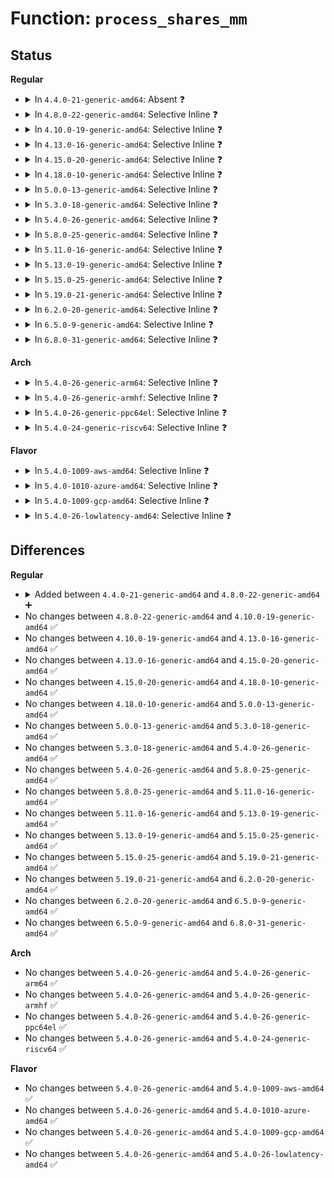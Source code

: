 # Function: <code>process_shares_mm</code>

## Status
<b>Regular</b>
<ul>
<li>
<details>
<summary>In <code>4.4.0-21-generic-amd64</code>: Absent ❓</summary>

```json
{
  "name": "process_shares_mm",
  "collision_type": "Unique Static",
  "inline_type": "Full",
  "funcs": [
    {
      "addr": 18446744071580486857,
      "name": "process_shares_mm",
      "external": false,
      "loc": "mm/oom_kill.c:492",
      "file": "mm/oom_kill.c",
      "inline": "not declared, inlined",
      "caller_inline": [
        "mm/oom_kill.c:oom_kill_process",
        "mm/oom_kill.c:oom_kill_process"
      ],
      "caller_func": []
    }
  ],
  "symbols": []
}
```
</details>
</li>
<li>
<details>
<summary>In <code>4.8.0-22-generic-amd64</code>: Selective Inline ❓</summary>

```c
bool process_shares_mm(struct task_struct * p, struct mm_struct * mm)
```

```json
{
  "name": "process_shares_mm",
  "collision_type": "Unique Global",
  "inline_type": "Selective",
  "funcs": [
    {
      "addr": 18446744071580570418,
      "name": "process_shares_mm",
      "external": true,
      "loc": "mm/oom_kill.c:432",
      "file": "mm/oom_kill.c",
      "inline": "not declared, inlined",
      "caller_inline": [
        "mm/oom_kill.c:task_will_free_mem"
      ],
      "caller_func": [
        "fs/proc/base.c:__set_oom_adj"
      ]
    }
  ],
  "symbols": [
    {
      "addr": 18446744071580569136,
      "name": "process_shares_mm",
      "section": ".text",
      "bind": "STB_GLOBAL",
      "size": 93
    }
  ]
}
```
</details>
</li>
<li>
<details>
<summary>In <code>4.10.0-19-generic-amd64</code>: Selective Inline ❓</summary>

```c
bool process_shares_mm(struct task_struct * p, struct mm_struct * mm)
```

```json
{
  "name": "process_shares_mm",
  "collision_type": "Unique Global",
  "inline_type": "Selective",
  "funcs": [
    {
      "addr": 18446744071580636730,
      "name": "process_shares_mm",
      "external": true,
      "loc": "mm/oom_kill.c:441",
      "file": "mm/oom_kill.c",
      "inline": "not declared, inlined",
      "caller_inline": [
        "mm/oom_kill.c:oom_kill_process",
        "mm/oom_kill.c:oom_kill_process",
        "mm/oom_kill.c:task_will_free_mem"
      ],
      "caller_func": [
        "fs/proc/base.c:__set_oom_adj"
      ]
    }
  ],
  "symbols": [
    {
      "addr": 18446744071580637456,
      "name": "process_shares_mm",
      "section": ".text",
      "bind": "STB_GLOBAL",
      "size": 93
    }
  ]
}
```
</details>
</li>
<li>
<details>
<summary>In <code>4.13.0-16-generic-amd64</code>: Selective Inline ❓</summary>

```c
bool process_shares_mm(struct task_struct * p, struct mm_struct * mm)
```

```json
{
  "name": "process_shares_mm",
  "collision_type": "Unique Global",
  "inline_type": "Selective",
  "funcs": [
    {
      "addr": 18446744071580668753,
      "name": "process_shares_mm",
      "external": true,
      "loc": "mm/oom_kill.c:446",
      "file": "mm/oom_kill.c",
      "inline": "not declared, inlined",
      "caller_inline": [
        "mm/oom_kill.c:oom_kill_process",
        "mm/oom_kill.c:oom_kill_process",
        "mm/oom_kill.c:task_will_free_mem"
      ],
      "caller_func": [
        "fs/proc/base.c:__set_oom_adj"
      ]
    }
  ],
  "symbols": [
    {
      "addr": 18446744071580669520,
      "name": "process_shares_mm",
      "section": ".text",
      "bind": "STB_GLOBAL",
      "size": 93
    }
  ]
}
```
</details>
</li>
<li>
<details>
<summary>In <code>4.15.0-20-generic-amd64</code>: Selective Inline ❓</summary>

```c
bool process_shares_mm(struct task_struct * p, struct mm_struct * mm)
```

```json
{
  "name": "process_shares_mm",
  "collision_type": "Unique Global",
  "inline_type": "Selective",
  "funcs": [
    {
      "addr": 18446744071580753782,
      "name": "process_shares_mm",
      "external": true,
      "loc": "mm/oom_kill.c:465",
      "file": "mm/oom_kill.c",
      "inline": "not declared, inlined",
      "caller_inline": [
        "mm/oom_kill.c:oom_kill_process",
        "mm/oom_kill.c:oom_kill_process",
        "mm/oom_kill.c:task_will_free_mem"
      ],
      "caller_func": [
        "fs/proc/base.c:__set_oom_adj"
      ]
    }
  ],
  "symbols": [
    {
      "addr": 18446744071580754576,
      "name": "process_shares_mm",
      "section": ".text",
      "bind": "STB_GLOBAL",
      "size": 93
    }
  ]
}
```
</details>
</li>
<li>
<details>
<summary>In <code>4.18.0-10-generic-amd64</code>: Selective Inline ❓</summary>

```c
bool process_shares_mm(struct task_struct * p, struct mm_struct * mm)
```

```json
{
  "name": "process_shares_mm",
  "collision_type": "Unique Global",
  "inline_type": "Selective",
  "funcs": [
    {
      "addr": 18446744071580892156,
      "name": "process_shares_mm",
      "external": true,
      "loc": "mm/oom_kill.c:460",
      "file": "mm/oom_kill.c",
      "inline": "not declared, inlined",
      "caller_inline": [
        "mm/oom_kill.c:oom_kill_process",
        "mm/oom_kill.c:oom_kill_process",
        "mm/oom_kill.c:task_will_free_mem"
      ],
      "caller_func": [
        "fs/proc/base.c:__set_oom_adj"
      ]
    }
  ],
  "symbols": [
    {
      "addr": 18446744071580888352,
      "name": "process_shares_mm",
      "section": ".text",
      "bind": "STB_GLOBAL",
      "size": 93
    }
  ]
}
```
</details>
</li>
<li>
<details>
<summary>In <code>5.0.0-13-generic-amd64</code>: Selective Inline ❓</summary>

```c
bool process_shares_mm(struct task_struct * p, struct mm_struct * mm)
```

```json
{
  "name": "process_shares_mm",
  "collision_type": "Unique Global",
  "inline_type": "Selective",
  "funcs": [
    {
      "addr": 18446744071580966218,
      "name": "process_shares_mm",
      "external": true,
      "loc": "mm/oom_kill.c:481",
      "file": "mm/oom_kill.c",
      "inline": "not declared, inlined",
      "caller_inline": [
        "mm/oom_kill.c:oom_kill_process",
        "mm/oom_kill.c:__oom_kill_process",
        "mm/oom_kill.c:task_will_free_mem"
      ],
      "caller_func": [
        "fs/proc/base.c:__set_oom_adj"
      ]
    }
  ],
  "symbols": [
    {
      "addr": 18446744071580962080,
      "name": "process_shares_mm",
      "section": ".text",
      "bind": "STB_GLOBAL",
      "size": 93
    }
  ]
}
```
</details>
</li>
<li>
<details>
<summary>In <code>5.3.0-18-generic-amd64</code>: Selective Inline ❓</summary>

```c
bool process_shares_mm(struct task_struct * p, struct mm_struct * mm)
```

```json
{
  "name": "process_shares_mm",
  "collision_type": "Unique Global",
  "inline_type": "Selective",
  "funcs": [
    {
      "addr": 18446744071581057486,
      "name": "process_shares_mm",
      "external": true,
      "loc": "mm/oom_kill.c:490",
      "file": "mm/oom_kill.c",
      "inline": "not declared, inlined",
      "caller_inline": [
        "mm/oom_kill.c:__oom_kill_process",
        "mm/oom_kill.c:task_will_free_mem"
      ],
      "caller_func": [
        "fs/proc/base.c:__set_oom_adj"
      ]
    }
  ],
  "symbols": [
    {
      "addr": 18446744071581059088,
      "name": "process_shares_mm",
      "section": ".text",
      "bind": "STB_GLOBAL",
      "size": 81
    }
  ]
}
```
</details>
</li>
<li>
<details>
<summary>In <code>5.4.0-26-generic-amd64</code>: Selective Inline ❓</summary>

```c
bool process_shares_mm(struct task_struct * p, struct mm_struct * mm)
```

```json
{
  "name": "process_shares_mm",
  "collision_type": "Unique Global",
  "inline_type": "Selective",
  "funcs": [
    {
      "addr": 18446744071581113242,
      "name": "process_shares_mm",
      "external": true,
      "loc": "mm/oom_kill.c:490",
      "file": "mm/oom_kill.c",
      "inline": "not declared, inlined",
      "caller_inline": [
        "mm/oom_kill.c:__oom_kill_process",
        "mm/oom_kill.c:task_will_free_mem"
      ],
      "caller_func": [
        "fs/proc/base.c:__set_oom_adj"
      ]
    }
  ],
  "symbols": [
    {
      "addr": 18446744071581114848,
      "name": "process_shares_mm",
      "section": ".text",
      "bind": "STB_GLOBAL",
      "size": 81
    }
  ]
}
```
</details>
</li>
<li>
<details>
<summary>In <code>5.8.0-25-generic-amd64</code>: Selective Inline ❓</summary>

```c
bool process_shares_mm(struct task_struct * p, struct mm_struct * mm)
```

```json
{
  "name": "process_shares_mm",
  "collision_type": "Unique Global",
  "inline_type": "Selective",
  "funcs": [
    {
      "addr": 18446744071581297143,
      "name": "process_shares_mm",
      "external": true,
      "loc": "mm/oom_kill.c:491",
      "file": "mm/oom_kill.c",
      "inline": "not declared, inlined",
      "caller_inline": [
        "mm/oom_kill.c:__oom_kill_process",
        "mm/oom_kill.c:task_will_free_mem"
      ],
      "caller_func": []
    }
  ],
  "symbols": [
    {
      "addr": 18446744071581298608,
      "name": "process_shares_mm",
      "section": ".text",
      "bind": "STB_GLOBAL",
      "size": 81
    }
  ]
}
```
</details>
</li>
<li>
<details>
<summary>In <code>5.11.0-16-generic-amd64</code>: Selective Inline ❓</summary>

```c
bool process_shares_mm(struct task_struct * p, struct mm_struct * mm)
```

```json
{
  "name": "process_shares_mm",
  "collision_type": "Unique Global",
  "inline_type": "Selective",
  "funcs": [
    {
      "addr": 18446744071581341076,
      "name": "process_shares_mm",
      "external": true,
      "loc": "mm/oom_kill.c:493",
      "file": "mm/oom_kill.c",
      "inline": "not declared, inlined",
      "caller_inline": [
        "mm/oom_kill.c:__oom_kill_process",
        "mm/oom_kill.c:task_will_free_mem"
      ],
      "caller_func": []
    }
  ],
  "symbols": [
    {
      "addr": 18446744071581342608,
      "name": "process_shares_mm",
      "section": ".text",
      "bind": "STB_GLOBAL",
      "size": 81
    }
  ]
}
```
</details>
</li>
<li>
<details>
<summary>In <code>5.13.0-19-generic-amd64</code>: Selective Inline ❓</summary>

```c
bool process_shares_mm(struct task_struct * p, struct mm_struct * mm)
```

```json
{
  "name": "process_shares_mm",
  "collision_type": "Unique Global",
  "inline_type": "Selective",
  "funcs": [
    {
      "addr": 18446744071581359572,
      "name": "process_shares_mm",
      "external": true,
      "loc": "mm/oom_kill.c:492",
      "file": "mm/oom_kill.c",
      "inline": "not declared, inlined",
      "caller_inline": [
        "mm/oom_kill.c:__oom_kill_process",
        "mm/oom_kill.c:task_will_free_mem"
      ],
      "caller_func": []
    }
  ],
  "symbols": [
    {
      "addr": 18446744071581361760,
      "name": "process_shares_mm",
      "section": ".text",
      "bind": "STB_GLOBAL",
      "size": 81
    }
  ]
}
```
</details>
</li>
<li>
<details>
<summary>In <code>5.15.0-25-generic-amd64</code>: Selective Inline ❓</summary>

```c
bool process_shares_mm(struct task_struct * p, struct mm_struct * mm)
```

```json
{
  "name": "process_shares_mm",
  "collision_type": "Unique Global",
  "inline_type": "Selective",
  "funcs": [
    {
      "addr": 18446744071581607422,
      "name": "process_shares_mm",
      "external": true,
      "loc": "mm/oom_kill.c:493",
      "file": "mm/oom_kill.c",
      "inline": "not declared, inlined",
      "caller_inline": [
        "mm/oom_kill.c:__oom_kill_process",
        "mm/oom_kill.c:task_will_free_mem"
      ],
      "caller_func": []
    }
  ],
  "symbols": [
    {
      "addr": 18446744071581609008,
      "name": "process_shares_mm",
      "section": ".text",
      "bind": "STB_GLOBAL",
      "size": 81
    }
  ]
}
```
</details>
</li>
<li>
<details>
<summary>In <code>5.19.0-21-generic-amd64</code>: Selective Inline ❓</summary>

```c
bool process_shares_mm(struct task_struct * p, struct mm_struct * mm)
```

```json
{
  "name": "process_shares_mm",
  "collision_type": "Unique Global",
  "inline_type": "Selective",
  "funcs": [
    {
      "addr": 18446744071581966673,
      "name": "process_shares_mm",
      "external": true,
      "loc": "mm/oom_kill.c:490",
      "file": "mm/oom_kill.c",
      "inline": "not declared, inlined",
      "caller_inline": [
        "mm/oom_kill.c:__oom_kill_process",
        "mm/oom_kill.c:task_will_free_mem"
      ],
      "caller_func": []
    }
  ],
  "symbols": [
    {
      "addr": 18446744071581968960,
      "name": "process_shares_mm",
      "section": ".text",
      "bind": "STB_GLOBAL",
      "size": 105
    }
  ]
}
```
</details>
</li>
<li>
<details>
<summary>In <code>6.2.0-20-generic-amd64</code>: Selective Inline ❓</summary>

```c
bool process_shares_mm(struct task_struct * p, struct mm_struct * mm)
```

```json
{
  "name": "process_shares_mm",
  "collision_type": "Unique Global",
  "inline_type": "Selective",
  "funcs": [
    {
      "addr": 18446744071582402689,
      "name": "process_shares_mm",
      "external": true,
      "loc": "mm/oom_kill.c:490",
      "file": "mm/oom_kill.c",
      "inline": "not declared, inlined",
      "caller_inline": [
        "mm/oom_kill.c:__oom_kill_process",
        "mm/oom_kill.c:task_will_free_mem"
      ],
      "caller_func": []
    }
  ],
  "symbols": [
    {
      "addr": 18446744071582405136,
      "name": "process_shares_mm",
      "section": ".text",
      "bind": "STB_GLOBAL",
      "size": 105
    }
  ]
}
```
</details>
</li>
<li>
<details>
<summary>In <code>6.5.0-9-generic-amd64</code>: Selective Inline ❓</summary>

```c
bool process_shares_mm(struct task_struct * p, struct mm_struct * mm)
```

```json
{
  "name": "process_shares_mm",
  "collision_type": "Unique Global",
  "inline_type": "Selective",
  "funcs": [
    {
      "addr": 18446744071582608721,
      "name": "process_shares_mm",
      "external": true,
      "loc": "mm/oom_kill.c:490",
      "file": "mm/oom_kill.c",
      "inline": "not declared, inlined",
      "caller_inline": [
        "mm/oom_kill.c:__oom_kill_process",
        "mm/oom_kill.c:task_will_free_mem"
      ],
      "caller_func": []
    }
  ],
  "symbols": [
    {
      "addr": 18446744071582611152,
      "name": "process_shares_mm",
      "section": ".text",
      "bind": "STB_GLOBAL",
      "size": 105
    }
  ]
}
```
</details>
</li>
<li>
<details>
<summary>In <code>6.8.0-31-generic-amd64</code>: Selective Inline ❓</summary>

```c
bool process_shares_mm(struct task_struct * p, struct mm_struct * mm)
```

```json
{
  "name": "process_shares_mm",
  "collision_type": "Unique Global",
  "inline_type": "Selective",
  "funcs": [
    {
      "addr": 18446744071582780097,
      "name": "process_shares_mm",
      "external": true,
      "loc": "mm/oom_kill.c:487",
      "file": "mm/oom_kill.c",
      "inline": "not declared, inlined",
      "caller_inline": [
        "mm/oom_kill.c:__oom_kill_process",
        "mm/oom_kill.c:task_will_free_mem"
      ],
      "caller_func": []
    }
  ],
  "symbols": [
    {
      "addr": 18446744071582782720,
      "name": "process_shares_mm",
      "section": ".text",
      "bind": "STB_GLOBAL",
      "size": 105
    }
  ]
}
```
</details>
</li>
</ul>
<b>Arch</b>
<ul>
<li>
<details>
<summary>In <code>5.4.0-26-generic-arm64</code>: Selective Inline ❓</summary>

```c
bool process_shares_mm(struct task_struct * p, struct mm_struct * mm)
```

```json
{
  "name": "process_shares_mm",
  "collision_type": "Unique Global",
  "inline_type": "Selective",
  "funcs": [
    {
      "addr": 18446603336492480896,
      "name": "process_shares_mm",
      "external": true,
      "loc": "mm/oom_kill.c:490",
      "file": "mm/oom_kill.c",
      "inline": "not declared, inlined",
      "caller_inline": [
        "mm/oom_kill.c:__oom_kill_process",
        "mm/oom_kill.c:task_will_free_mem"
      ],
      "caller_func": [
        "fs/proc/base.c:__set_oom_adj"
      ]
    }
  ],
  "symbols": [
    {
      "addr": 18446603336492483008,
      "name": "process_shares_mm",
      "section": ".text",
      "bind": "STB_GLOBAL",
      "size": 112
    }
  ]
}
```
</details>
</li>
<li>
<details>
<summary>In <code>5.4.0-26-generic-armhf</code>: Selective Inline ❓</summary>

```c
bool process_shares_mm(struct task_struct * p, struct mm_struct * mm)
```

```json
{
  "name": "process_shares_mm",
  "collision_type": "Unique Global",
  "inline_type": "Selective",
  "funcs": [
    {
      "addr": 3226355204,
      "name": "process_shares_mm",
      "external": true,
      "loc": "mm/oom_kill.c:490",
      "file": "mm/oom_kill.c",
      "inline": "not declared, inlined",
      "caller_inline": [
        "mm/oom_kill.c:__oom_kill_process",
        "mm/oom_kill.c:task_will_free_mem"
      ],
      "caller_func": [
        "fs/proc/base.c:__set_oom_adj"
      ]
    }
  ],
  "symbols": [
    {
      "addr": 3226356052,
      "name": "process_shares_mm",
      "section": ".text",
      "bind": "STB_GLOBAL",
      "size": 104
    }
  ]
}
```
</details>
</li>
<li>
<details>
<summary>In <code>5.4.0-26-generic-ppc64el</code>: Selective Inline ❓</summary>

```c
bool process_shares_mm(struct task_struct * p, struct mm_struct * mm)
```

```json
{
  "name": "process_shares_mm",
  "collision_type": "Unique Global",
  "inline_type": "Selective",
  "funcs": [
    {
      "addr": 13835058055285766072,
      "name": "process_shares_mm",
      "external": true,
      "loc": "mm/oom_kill.c:490",
      "file": "mm/oom_kill.c",
      "inline": "not declared, inlined",
      "caller_inline": [
        "mm/oom_kill.c:__oom_kill_process",
        "mm/oom_kill.c:task_will_free_mem"
      ],
      "caller_func": [
        "fs/proc/base.c:__set_oom_adj"
      ]
    }
  ],
  "symbols": [
    {
      "addr": 13835058055285768768,
      "name": "process_shares_mm",
      "section": ".text",
      "bind": "STB_GLOBAL",
      "size": 104
    }
  ]
}
```
</details>
</li>
<li>
<details>
<summary>In <code>5.4.0-24-generic-riscv64</code>: Selective Inline ❓</summary>

```c
bool process_shares_mm(struct task_struct * p, struct mm_struct * mm)
```

```json
{
  "name": "process_shares_mm",
  "collision_type": "Unique Global",
  "inline_type": "Selective",
  "funcs": [
    {
      "addr": 18446743936272546914,
      "name": "process_shares_mm",
      "external": true,
      "loc": "mm/oom_kill.c:490",
      "file": "mm/oom_kill.c",
      "inline": "not declared, inlined",
      "caller_inline": [
        "mm/oom_kill.c:__oom_kill_process",
        "mm/oom_kill.c:task_will_free_mem"
      ],
      "caller_func": [
        "fs/proc/base.c:__set_oom_adj"
      ]
    }
  ],
  "symbols": [
    {
      "addr": 18446743936272547812,
      "name": "process_shares_mm",
      "section": ".text",
      "bind": "STB_GLOBAL",
      "size": 96
    }
  ]
}
```
</details>
</li>
</ul>
<b>Flavor</b>
<ul>
<li>
<details>
<summary>In <code>5.4.0-1009-aws-amd64</code>: Selective Inline ❓</summary>

```c
bool process_shares_mm(struct task_struct * p, struct mm_struct * mm)
```

```json
{
  "name": "process_shares_mm",
  "collision_type": "Unique Global",
  "inline_type": "Selective",
  "funcs": [
    {
      "addr": 18446744071581082090,
      "name": "process_shares_mm",
      "external": true,
      "loc": "mm/oom_kill.c:490",
      "file": "mm/oom_kill.c",
      "inline": "not declared, inlined",
      "caller_inline": [
        "mm/oom_kill.c:__oom_kill_process",
        "mm/oom_kill.c:task_will_free_mem"
      ],
      "caller_func": [
        "fs/proc/base.c:__set_oom_adj"
      ]
    }
  ],
  "symbols": [
    {
      "addr": 18446744071581083696,
      "name": "process_shares_mm",
      "section": ".text",
      "bind": "STB_GLOBAL",
      "size": 81
    }
  ]
}
```
</details>
</li>
<li>
<details>
<summary>In <code>5.4.0-1010-azure-amd64</code>: Selective Inline ❓</summary>

```c
bool process_shares_mm(struct task_struct * p, struct mm_struct * mm)
```

```json
{
  "name": "process_shares_mm",
  "collision_type": "Unique Global",
  "inline_type": "Selective",
  "funcs": [
    {
      "addr": 18446744071581029274,
      "name": "process_shares_mm",
      "external": true,
      "loc": "mm/oom_kill.c:490",
      "file": "mm/oom_kill.c",
      "inline": "not declared, inlined",
      "caller_inline": [
        "mm/oom_kill.c:__oom_kill_process",
        "mm/oom_kill.c:task_will_free_mem"
      ],
      "caller_func": [
        "fs/proc/base.c:__set_oom_adj"
      ]
    }
  ],
  "symbols": [
    {
      "addr": 18446744071581030880,
      "name": "process_shares_mm",
      "section": ".text",
      "bind": "STB_GLOBAL",
      "size": 81
    }
  ]
}
```
</details>
</li>
<li>
<details>
<summary>In <code>5.4.0-1009-gcp-amd64</code>: Selective Inline ❓</summary>

```c
bool process_shares_mm(struct task_struct * p, struct mm_struct * mm)
```

```json
{
  "name": "process_shares_mm",
  "collision_type": "Unique Global",
  "inline_type": "Selective",
  "funcs": [
    {
      "addr": 18446744071581073290,
      "name": "process_shares_mm",
      "external": true,
      "loc": "mm/oom_kill.c:490",
      "file": "mm/oom_kill.c",
      "inline": "not declared, inlined",
      "caller_inline": [
        "mm/oom_kill.c:__oom_kill_process",
        "mm/oom_kill.c:task_will_free_mem"
      ],
      "caller_func": [
        "fs/proc/base.c:__set_oom_adj"
      ]
    }
  ],
  "symbols": [
    {
      "addr": 18446744071581074896,
      "name": "process_shares_mm",
      "section": ".text",
      "bind": "STB_GLOBAL",
      "size": 81
    }
  ]
}
```
</details>
</li>
<li>
<details>
<summary>In <code>5.4.0-26-lowlatency-amd64</code>: Selective Inline ❓</summary>

```c
bool process_shares_mm(struct task_struct * p, struct mm_struct * mm)
```

```json
{
  "name": "process_shares_mm",
  "collision_type": "Unique Global",
  "inline_type": "Selective",
  "funcs": [
    {
      "addr": 18446744071581134981,
      "name": "process_shares_mm",
      "external": true,
      "loc": "mm/oom_kill.c:490",
      "file": "mm/oom_kill.c",
      "inline": "not declared, inlined",
      "caller_inline": [
        "mm/oom_kill.c:__oom_kill_process",
        "mm/oom_kill.c:task_will_free_mem"
      ],
      "caller_func": [
        "fs/proc/base.c:__set_oom_adj"
      ]
    }
  ],
  "symbols": [
    {
      "addr": 18446744071581136640,
      "name": "process_shares_mm",
      "section": ".text",
      "bind": "STB_GLOBAL",
      "size": 81
    }
  ]
}
```
</details>
</li>
</ul>

## Differences
<b>Regular</b>
<ul>
<li>
<details>
<summary>Added between <code>4.4.0-21-generic-amd64</code> and <code>4.8.0-22-generic-amd64</code> ➕</summary>

```c
bool process_shares_mm(struct task_struct * p, struct mm_struct * mm)
```
</details>
</li>
<li>
No changes between <code>4.8.0-22-generic-amd64</code> and <code>4.10.0-19-generic-amd64</code> ✅
</li>
<li>
No changes between <code>4.10.0-19-generic-amd64</code> and <code>4.13.0-16-generic-amd64</code> ✅
</li>
<li>
No changes between <code>4.13.0-16-generic-amd64</code> and <code>4.15.0-20-generic-amd64</code> ✅
</li>
<li>
No changes between <code>4.15.0-20-generic-amd64</code> and <code>4.18.0-10-generic-amd64</code> ✅
</li>
<li>
No changes between <code>4.18.0-10-generic-amd64</code> and <code>5.0.0-13-generic-amd64</code> ✅
</li>
<li>
No changes between <code>5.0.0-13-generic-amd64</code> and <code>5.3.0-18-generic-amd64</code> ✅
</li>
<li>
No changes between <code>5.3.0-18-generic-amd64</code> and <code>5.4.0-26-generic-amd64</code> ✅
</li>
<li>
No changes between <code>5.4.0-26-generic-amd64</code> and <code>5.8.0-25-generic-amd64</code> ✅
</li>
<li>
No changes between <code>5.8.0-25-generic-amd64</code> and <code>5.11.0-16-generic-amd64</code> ✅
</li>
<li>
No changes between <code>5.11.0-16-generic-amd64</code> and <code>5.13.0-19-generic-amd64</code> ✅
</li>
<li>
No changes between <code>5.13.0-19-generic-amd64</code> and <code>5.15.0-25-generic-amd64</code> ✅
</li>
<li>
No changes between <code>5.15.0-25-generic-amd64</code> and <code>5.19.0-21-generic-amd64</code> ✅
</li>
<li>
No changes between <code>5.19.0-21-generic-amd64</code> and <code>6.2.0-20-generic-amd64</code> ✅
</li>
<li>
No changes between <code>6.2.0-20-generic-amd64</code> and <code>6.5.0-9-generic-amd64</code> ✅
</li>
<li>
No changes between <code>6.5.0-9-generic-amd64</code> and <code>6.8.0-31-generic-amd64</code> ✅
</li>
</ul>
<b>Arch</b>
<ul>
<li>
No changes between <code>5.4.0-26-generic-amd64</code> and <code>5.4.0-26-generic-arm64</code> ✅
</li>
<li>
No changes between <code>5.4.0-26-generic-amd64</code> and <code>5.4.0-26-generic-armhf</code> ✅
</li>
<li>
No changes between <code>5.4.0-26-generic-amd64</code> and <code>5.4.0-26-generic-ppc64el</code> ✅
</li>
<li>
No changes between <code>5.4.0-26-generic-amd64</code> and <code>5.4.0-24-generic-riscv64</code> ✅
</li>
</ul>
<b>Flavor</b>
<ul>
<li>
No changes between <code>5.4.0-26-generic-amd64</code> and <code>5.4.0-1009-aws-amd64</code> ✅
</li>
<li>
No changes between <code>5.4.0-26-generic-amd64</code> and <code>5.4.0-1010-azure-amd64</code> ✅
</li>
<li>
No changes between <code>5.4.0-26-generic-amd64</code> and <code>5.4.0-1009-gcp-amd64</code> ✅
</li>
<li>
No changes between <code>5.4.0-26-generic-amd64</code> and <code>5.4.0-26-lowlatency-amd64</code> ✅
</li>
</ul>
